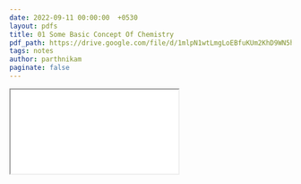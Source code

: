 ```yaml
---
date: 2022-09-11 00:00:00  +0530
layout: pdfs
title: 01 Some Basic Concept Of Chemistry
pdf_path: https://drive.google.com/file/d/1mlpN1wtLmgLoEBfuKUm2KhD9WN5h3Ust/preview?usp=sharing
tags: notes
author: parthnikam
paginate: false
---
```


<iframe class="embed-pdf" src="{{ page.pdf_path }}#toolbar=0" seamless="seamless" scrolling="no" style="overflow:hidden"></iframe>
